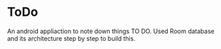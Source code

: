# ToDo
An android appliaction to note down things TO DO.
Used Room database and its architecture step by step to build this.
